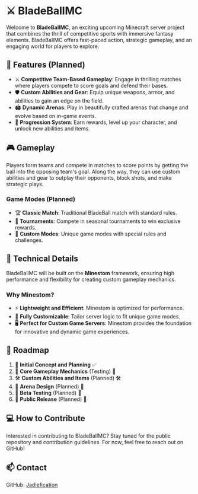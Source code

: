 # ⚔️ BladeBallMC

Welcome to **BladeBallMC**, an exciting upcoming Minecraft server project that combines the thrill of competitive sports with immersive fantasy elements. BladeBallMC offers fast-paced action, strategic gameplay, and an engaging world for players to explore.

## 🚀 Features (Planned)

- ⚔️ **Competitive Team-Based Gameplay**: Engage in thrilling matches where players compete to score goals and defend their bases.
- 🛡️ **Custom Abilities and Gear**: Equip unique weapons, armor, and abilities to gain an edge on the field.
- 🏟️ **Dynamic Arenas**: Play in beautifully crafted arenas that change and evolve based on in-game events.
- 🎯 **Progression System**: Earn rewards, level up your character, and unlock new abilities and items.

## 🎮 Gameplay

Players form teams and compete in matches to score points by getting the ball into the opposing team's goal. Along the way, they can use custom abilities and gear to outplay their opponents, block shots, and make strategic plays.

### Game Modes (Planned)

- 🏆 **Classic Match**: Traditional BladeBall match with standard rules.
- 🥇 **Tournaments**: Compete in seasonal tournaments to win exclusive rewards.
- 🎲 **Custom Modes**: Unique game modes with special rules and challenges.

## 🔧 Technical Details

BladeBallMC will be built on the **Minestom** framework, ensuring high performance and flexibility for creating custom gameplay mechanics.

### Why Minestom?

- ⚡ **Lightweight and Efficient**: Minestom is optimized for performance.
- 🔧 **Fully Customizable**: Tailor server logic to fit unique game modes.
- 🖥️ **Perfect for Custom Game Servers**: Minestom provides the foundation for innovative and dynamic game experiences.

## 📜 Roadmap

1. 📝 **Initial Concept and Planning** ✅
2. 🔧 **Core Gameplay Mechanics** (Testing) 🔧
3. 🛠️ **Custom Abilities and Items** (Planned) 🛠️
4. 🎨 **Arena Design** (Planned) 🎨
5. 🧪 **Beta Testing** (Planned) 🧪
6. 🚀 **Public Release** (Planned) 🚀

## 💻 How to Contribute

Interested in contributing to BladeBallMC? Stay tuned for the public repository and contribution guidelines. For now, feel free to reach out on GitHub!

## 📫 Contact

GitHub: [Jadiefication](https://github.com/Jadiefication)

